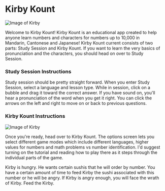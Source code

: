 # Kirby Kount

![Image of Kirby](https://media.giphy.com/media/5ev3alRsskWA0/giphy.gif)

Welcome to Kirby Kount!  Kirby Kount is an educational app created to help anyone learn numbers and characters for numbers up to 10,000 in Mandarin, Cantonese and Japanese!  Kirby Kount current consists of two parts: Study Session and Kirby Kount.  If you want to learn the very basics of pronunciation and the characters, you should head on over to Study Session.

### Study Session Instructions

Study session should be pretty straight forward. When you enter Study Session, select a language and lesson type. While in session, click on a bubble and drag it toward the correct answer.  If you have sound on, you'll hear a pronunciation of the word when you get it right.  You can click the arrows on the left and right to move on or back to previous questions.

### Kirby Kount Instructions

![Image of Kirby](https://imgur.com/426ea84d-2fcb-4c09-89cf-bbe2f12b7262)

Once you're ready, head over to Kirby Kount.  The options screen lets you select different game modes which include different languages, higher values for numbers and math problems vs number identification.  I'd suggest turning on the tutorial and reading how to play there as it steps through the individual parts of the game.

Kirby is hungry.  He wants certain sushis that he will order by number.  You have a certain amount of time to feed Kirby the sushi associated with this number or he will be angry.  If Kirby is angry enough, you will face the wrath of Kirby.  Feed the Kirby.

### 

